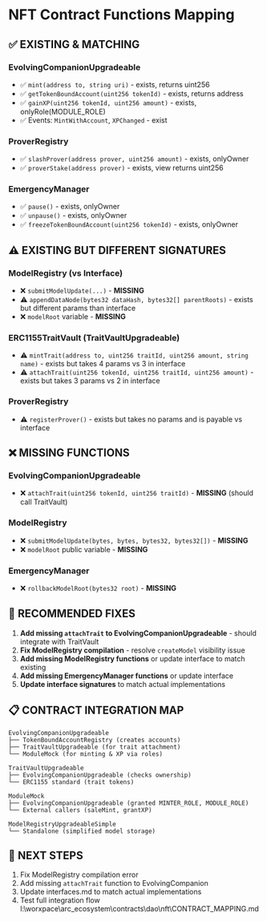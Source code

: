 # NFT Contract Functions Mapping

## ✅ EXISTING & MATCHING

### EvolvingCompanionUpgradeable
- ✅ `mint(address to, string uri)` - exists, returns uint256
- ✅ `getTokenBoundAccount(uint256 tokenId)` - exists, returns address
- ✅ `gainXP(uint256 tokenId, uint256 amount)` - exists, onlyRole(MODULE_ROLE)
- ✅ Events: `MintWithAccount`, `XPChanged` - exist

### ProverRegistry
- ✅ `slashProver(address prover, uint256 amount)` - exists, onlyOwner
- ✅ `proverStake(address prover)` - exists, view returns uint256

### EmergencyManager
- ✅ `pause()` - exists, onlyOwner
- ✅ `unpause()` - exists, onlyOwner
- ✅ `freezeTokenBoundAccount(uint256 tokenId)` - exists, onlyOwner

## ⚠️ EXISTING BUT DIFFERENT SIGNATURES

### ModelRegistry (vs Interface)
- ❌ `submitModelUpdate(...)` - **MISSING**
- ⚠️ `appendDataNode(bytes32 dataHash, bytes32[] parentRoots)` - exists but different params than interface
- ❌ `modelRoot` variable - **MISSING**

### ERC1155TraitVault (TraitVaultUpgradeable)
- ⚠️ `mintTrait(address to, uint256 traitId, uint256 amount, string name)` - exists but takes 4 params vs 3 in interface
- ⚠️ `attachTrait(uint256 tokenId, uint256 traitId, uint256 amount)` - exists but takes 3 params vs 2 in interface

### ProverRegistry
- ⚠️ `registerProver()` - exists but takes no params and is payable vs interface

## ❌ MISSING FUNCTIONS

### EvolvingCompanionUpgradeable
- ❌ `attachTrait(uint256 tokenId, uint256 traitId)` - **MISSING** (should call TraitVault)

### ModelRegistry
- ❌ `submitModelUpdate(bytes, bytes, bytes32, bytes32[])` - **MISSING**
- ❌ `modelRoot` public variable - **MISSING**

### EmergencyManager
- ❌ `rollbackModelRoot(bytes32 root)` - **MISSING**

## 🔧 RECOMMENDED FIXES

1. **Add missing `attachTrait` to EvolvingCompanionUpgradeable** - should integrate with TraitVault
2. **Fix ModelRegistry compilation** - resolve `createModel` visibility issue
3. **Add missing ModelRegistry functions** or update interface to match existing
4. **Add missing EmergencyManager functions** or update interface
5. **Update interface signatures** to match actual implementations

## 📋 CONTRACT INTEGRATION MAP

```
EvolvingCompanionUpgradeable
├── TokenBoundAccountRegistry (creates accounts)
├── TraitVaultUpgradeable (for trait attachment)
└── ModuleMock (for minting & XP via roles)

TraitVaultUpgradeable
├── EvolvingCompanionUpgradeable (checks ownership)
└── ERC1155 standard (trait tokens)

ModuleMock
├── EvolvingCompanionUpgradeable (granted MINTER_ROLE, MODULE_ROLE)
└── External callers (saleMint, grantXP)

ModelRegistryUpgradeableSimple
└── Standalone (simplified model storage)
```

## 🎯 NEXT STEPS

1. Fix ModelRegistry compilation error
2. Add missing `attachTrait` function to EvolvingCompanion
3. Update interfaces.md to match actual implementations
4. Test full integration flow</content>
<parameter name="filePath">l:\worxpace\arc_ecosystem\contracts\dao\nft\CONTRACT_MAPPING.md
